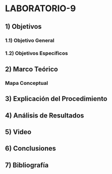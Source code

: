# LABORATORIO-9

## 1) Objetivos

### 1.1) Objetivo General

### 1.2) Objetivos Específicos

## 2) Marco Teórico



### Mapa Conceptual 



## 3) Explicación del Procedimiento




## 4) Análisis de Resultados



## 5) Video



## 6) Conclusiones



## 7) Bibliografía



